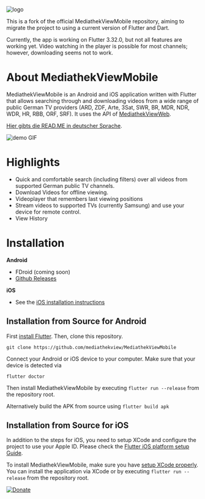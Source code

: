 ![logo](assets/launcher/ic_launcher.png)

This is a fork of the official MediathekViewMobile repository, aiming to migrate the project to using a current version of Flutter and Dart.

Currently, the app is working on Flutter 3.32.0, but not all features are working yet.
Video watching in the player is possible for most channels; however, downloading seems not to work.

# About MediathekViewMobile

MediathekViewMobile is an Android and iOS application written with Flutter that allows searching through and downloading videos from
a wide range of public German TV providers (ARD, ZDF, Arte, 3Sat, SWR, BR, MDR, NDR, WDR, HR, RBB, ORF, SRF).
It uses the API of [MediathekViewWeb](https://mediathekviewweb.de/).

[Hier gibts die READ.ME in deutscher Sprache]().

![demo GIF](assets/read.me/combination.png)

# Highlights

- Quick and comfortable search (including filters) over all videos from supported German public TV channels.
- Download Videos for offline viewing.
- Videoplayer that remembers last viewing positions
- Stream videos to supported TVs (currently Samsung) and use your device for remote control.
- View History

# Installation
 
**Android**
 - FDroid (coming soon)
 - [Github Releases](https://github.com/mediathekview/MediathekViewMobile/releases/)  
 
**iOS**
  - See the [iOS installation instructions](docs/install-ios.md)

## Installation from Source for Android

First [install Flutter](https://flutter.dev/docs/get-started/install).
Then, clone this repository.

```
git clone https://github.com/mediathekview/MediathekViewMobile
```

Connect your Android or iOS device to your computer.
Make sure that your device is detected via
```
flutter doctor
```

Then install MediathekViewMobile by executing `flutter run --release` from the repository root.

Alternatively build the APK from source using `flutter build apk`

## Installation from Source for iOS

In addition to the steps for iOS, you need to setup XCode and configure the project to use your Apple ID.
Please check the [Flutter iOS platform setup Guide](https://flutter.dev/docs/get-started/install/macos#platform-setup).

To install MediathekViewMobile, make sure you have [setup XCode properly](https://flutter.dev/docs/get-started/install/macos#platform-setup).
You can install the application via XCode or by executing `flutter run --release` from the repository root.
 
[![Donate](https://img.shields.io/badge/Donate-PayPal-green.svg)](https://paypal.me/danielfoehr)


